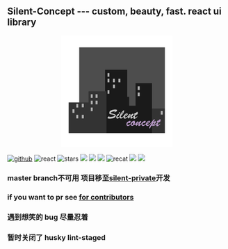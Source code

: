 ## Silent-Concept --- custom, beauty, fast. react ui library

<div align="center">

![silent-concept-logo](./app/assets/logo/silent-logo@256.gif)

</div>

[![github](https://flat.badgen.net/badge/sewerganger/silent-concept/black?icon=github)](https://github.com/sewerganger/silent-concept)
![react](https://flat.badgen.net/badge/react.js/16.8.6/blue)
![stars](https://flat.badgen.net/github/stars/sewerganger/silent-concept?color=green)
![](https://flat.badgen.net/badge/icon/typescript?icon=typescript&label)
![](https://flat.badgen.net/travis/sewerganger/silent-concept?icon=travis&label)
![](https://flat.badgen.net/codecov/c/github/sewerganger/silent-concept)
![recat](https://flat.badgen.net/github/last-commit/sewerganger/silent-concept)
![](https://flat.badgen.net/github/license/sewerganger/silent-concept?color=cyan)
![](https://img.shields.io/github/package-json/v/sewerganger/silent-concept?style=flat-square)

### master branch不可用 项目移至[silent-private](https://github.com/sewerganger/silent-private)开发

### if you want to pr see [for contributors](./for_contributors.md)

### 遇到想笑的 bug 尽量忍着

### 暂时关闭了 husky lint-staged
